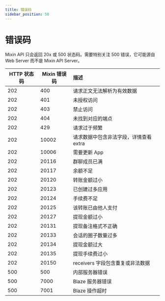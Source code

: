 ```yaml
---
title: 错误码
sidebar_position: 50
---
```


# 错误码

Mixin API 只会返回 20x 或 500 状态码。需要特别关注 500 错误，它可能源自 Web Server 而不是 Mixin API Server。

| HTTP 状态码 | Mixin 错误码 | 描述                                       |
| ----------- | ------------ | :----------------------------------------- |
| 202         | 400          | 请求正文无法解析为有效数据                 |
| 202         | 401          | 未授权访问                                 |
| 202         | 403          | 禁止访问                                   |
| 202         | 404          | 未找到对应的端点                           |
| 202         | 429          | 请求过于频繁                               |
| 202         | 10002        | 请求数据中包含非法字段，详情查看 extra     |
| 202         | 10006        | 需要更新 App                               |
| 202         | 20116        | 群聊成员已满                               |
| 202         | 20117        | 余额不足                                   |
| 202         | 20120        | 转账金额过小                               |
| 202         | 20123        | 已创建过多应用                              |
| 202         | 20124        | 手续费不足                                 |
| 202         | 20125        | 该转账已由他人支付                         |
| 202         | 20127        | 提现金额过小                               |
| 202         | 20131        | 提现备注格式不正确                         |
| 202         | 20133        | 会话的圈子数量过多                         |
| 202         | 20134        | 提现金额过大                               |
| 202         | 20135        | 提现手续费过小                             |
| 202         | 20150        | receivers 字段包含重复或非法数据           |
| 500         | 500          | 内部服务器错误                             |
| 500         | 7000         | Blaze 服务器错误                           |
| 500         | 7001         | Blaze 操作超时                             |
